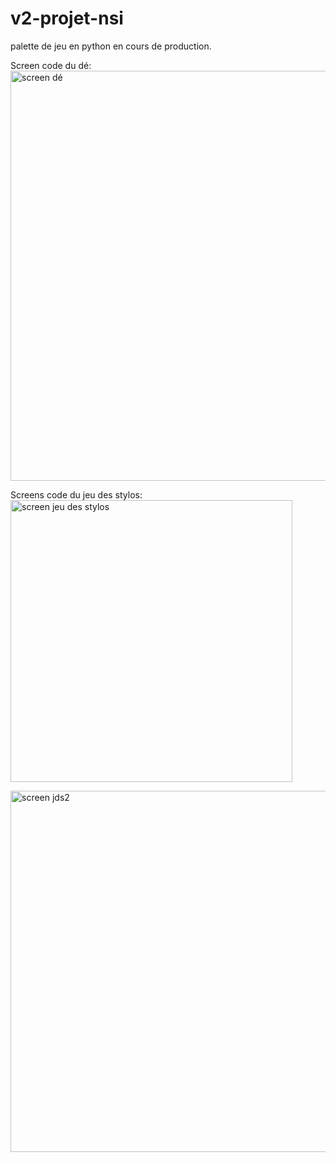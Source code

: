 # v2-projet-nsi
palette de jeu en python en cours de production.

Screen code du dé:
<img width="656" alt="screen dé" src="https://user-images.githubusercontent.com/92046111/151239496-0d07e707-0dda-4907-87d0-241ade264ba4.PNG">







Screens code du jeu des stylos:<img width="451" alt="screen jeu des stylos" src="https://user-images.githubusercontent.com/92046111/151421972-c302942b-aafc-4087-86d9-3733987cc533.PNG">


<img width="578" alt="screen jds2" src="https://user-images.githubusercontent.com/92046111/151421983-caf13034-4c7b-4a6e-b370-174a85d18067.PNG">


